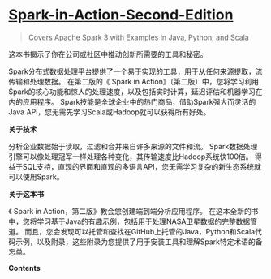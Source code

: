 # [Spark-in-Action-Second-Edition](https://www.manning.com/books/spark-in-action-second-edition)

> Covers Apache Spark 3 with Examples in Java, Python, and Scala


这本书揭示了你在公司或社区中推动创新所需要的工具和秘密。



Spark分布式数据处理平台提供了一个易于实现的工具，用于从任何来源提取，流传输和处理数据。 在第二版的《 Spark in Action》（第二版）中，您将学习利用Spark的核心功能和惊人的处理速度，以及包括实时计算，延迟评估和机器学习在内的应用程序。 Spark技能是全球企业中的热门商品，借助Spark强大而灵活的Java API，您无需先学习Scala或Hadoop就可以获得所有好处。

**关于技术**

分析企业数据始于读取，过滤和合并来自许多来源的文件和流。 Spark数据处理引擎可以像处理冠军一样处理各种变化，其传输速度比Hadoop系统快100倍。 得益于SQL支持，直观的界面和直观的多语言API，您无需学习复杂的新生态系统就可以使用Spark。

**关于这本书**

《 Spark in Action，第二版》教会您创建端到端分析应用程序。 在这本全新的书中，您将学习基于Java的有趣示例，包括用于处理NASA卫星数据的完整数据管道。 而且，您会发现可以托管和查找在GitHub上托管的Java，Python和Scala代码示例，以及附录，这些附录为您提供了用于安装工具和理解Spark特定术语的备忘单。

**Contents**

